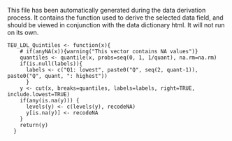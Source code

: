 This file has been automatically generated during the data derivation process.
It contains the function used to derive the selected data field, and should be viewed in conjunction with the data dictionary html.
It will not run on its own.


```
TEU_LDL_Quintiles <- function(x){
    # if(anyNA(x)){warning("This vector contains NA values")}
    quantiles <- quantile(x, probs=seq(0, 1, 1/quant), na.rm=na.rm)
    if(is.null(labels)){
      labels <- c("Q1: lowest", paste0("Q", seq(2, quant-1)), paste0("Q", quant, ": highest"))
      }
    y <- cut(x, breaks=quantiles, labels=labels, right=TRUE, include.lowest=TRUE)
    if(any(is.na(y))) {
      levels(y) <- c(levels(y), recodeNA)
      y[is.na(y)] <- recodeNA
    }
    return(y)
  }
```


